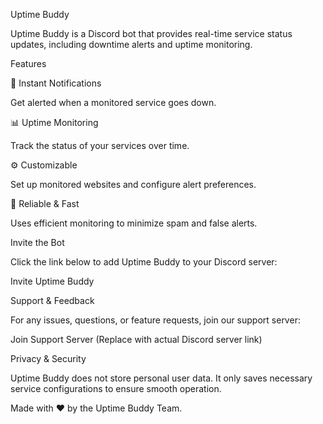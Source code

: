 Uptime Buddy

Uptime Buddy is a Discord bot that provides real-time service status updates, including downtime alerts and uptime monitoring.

Features

🔔 Instant Notifications

Get alerted when a monitored service goes down.

📊 Uptime Monitoring

Track the status of your services over time.

⚙️ Customizable

Set up monitored websites and configure alert preferences.

🚀 Reliable & Fast

Uses efficient monitoring to minimize spam and false alerts.

Invite the Bot

Click the link below to add Uptime Buddy to your Discord server:

Invite Uptime Buddy

Support & Feedback

For any issues, questions, or feature requests, join our support server:

Join Support Server (Replace with actual Discord server link)

Privacy & Security

Uptime Buddy does not store personal user data. It only saves necessary service configurations to ensure smooth operation.

Made with ❤️ by the Uptime Buddy Team.

